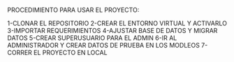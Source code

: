 PROCEDIMIENTO PARA USAR EL PROYECTO:

1-CLONAR EL REPOSITORIO 
2-CREAR EL ENTORNO VIRTUAL Y ACTIVARLO
3-IMPORTAR REQUERIMIENTOS
4-AJUSTAR BASE DE DATOS Y MIGRAR DATOS 
5-CREAR SUPERUSUARIO PARA EL ADMIN
6-IR AL ADMINISTRADOR Y CREAR DATOS DE PRUEBA EN LOS MODLEOS
7-CORRER EL PROYECTO EN LOCAL

